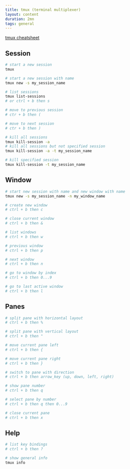 ```yaml
---
title: tmux (terminal multiplexer)
layout: content
duration: 2mn
tags: general
---
```



[tmux cheatsheet](https://tmuxcheatsheet.com/)

## Session

```sh
# start a new session
tmux
```

```sh
# start a new session with name
tmux new -s my_session_name
```

```sh
# list sessions
tmux list-sessions
# or ctrl + b then s
```

```sh
# move to previous session
# ctr + b then (
```

```sh
# move to next session
# ctr + b then )
```

```sh
# kill all sessions
tmux kill-session -a
# kill all sessions but not specified session
tmux kill-session -a -t my_session_name
```

```sh
# kill specified session
tmux kill-session -t my_session_name
```

## Window

```sh
# start new session with name and new window with name
tmux new -s my_session_name -n my_window_name
```

```sh
# create new window
# ctrl + b then c
```

```sh
# close current window
# ctrl + b then &
```

```sh
# list windows
# ctrl + b then w
```

```sh
# previous window
# ctrl + b then p
```

```sh
# next window
# ctrl + b then n
```

```sh
# go to window by index
# ctrl + b then 0...9
```

```sh
# go to last active window
# ctrl + b then l
```

## Panes

```sh
# split pane with horizontal layout
# ctrl + b then %
```

```sh
# split pane with vertical layout
# ctrl + b then "
```

```sh
# move current pane left
# ctrl + b then {
```

```sh
# move current pane right
# ctrl + b then }
```

```sh
# switch to pane with direction
# ctrl + b then arrow_key (up, down, left, right)
```

```sh
# show pane number
# ctrl + b then q
```

```sh
# select pane by number
# ctrl + b then q then 0...9
```

```sh
# close current pane
# ctrl + b then x
```

## Help

```sh
# list key bindings
# ctrl + b then ?
```

```sh
# show general info
tmux info
```